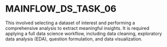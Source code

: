# MAINFLOW_DS_TASK_06
This involved selecting a dataset of interest and performing a comprehensive analysis to extract meaningful insights. It is required applying a full data science workflow, including data cleaning,
exploratory data analysis (EDA), question formulation, and data visualization.
